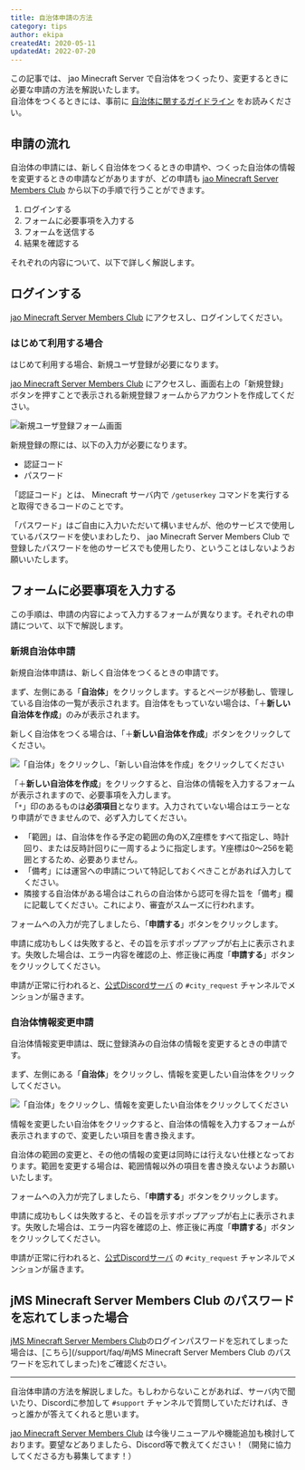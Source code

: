```yaml
---
title: 自治体申請の方法
category: tips
author: ekipa
createdAt: 2020-05-11
updatedAt: 2022-07-20
---
```


この記事では、 jao Minecraft Server で自治体をつくったり、変更するときに必要な申請の方法を解説いたします。  
自治体をつくるときには、事前に [自治体に関するガイドライン](/server/guidelines/cities) をお読みください。

<!--more-->

## 申請の流れ

自治体の申請には、新しく自治体をつくるときの申請や、つくった自治体の情報を変更するときの申請などがありますが、どの申請も [jao Minecraft Server Members Club](https://club.jaoafa.com/) から以下の手順で行うことができます。

1. ログインする
2. フォームに必要事項を入力する
3. フォームを送信する
4. 結果を確認する

それぞれの内容について、以下で詳しく解説します。

## ログインする

[jao Minecraft Server Members Club](https://club.jaoafa.com/) にアクセスし、ログインしてください。

### はじめて利用する場合

はじめて利用する場合、新規ユーザ登録が必要になります。

[jao Minecraft Server Members Club](https://club.jaoafa.com/) にアクセスし、画面右上の「新規登録」ボタンを押すことで表示される新規登録フォームからアカウントを作成してください。

![新規ユーザ登録フォーム画面](https://storage.jaoafa.com/9e47a8f93863ac50d58aec6c380c7e14.png)

新規登録の際には、以下の入力が必要になります。

- 認証コード
- パスワード

「認証コード」とは、 Minecraft サーバ内で `/getuserkey` コマンドを実行すると取得できるコードのことです。

「パスワード」はご自由に入力いただいて構いませんが、他のサービスで使用しているパスワードを使いまわしたり、 jao Minecraft Server Members Club で登録したパスワードを他のサービスでも使用したり、ということはしないようお願いいたします。

## フォームに必要事項を入力する

この手順は、申請の内容によって入力するフォームが異なります。それぞれの申請について、以下で解説します。

### 新規自治体申請

新規自治体申請は、新しく自治体をつくるときの申請です。

まず、左側にある「**自治体**」をクリックします。するとページが移動し、管理している自治体の一覧が表示されます。自治体をもっていない場合は、「＋**新しい自治体を作成**」のみが表示されます。

新しく自治体をつくる場合は、「＋**新しい自治体を作成**」ボタンをクリックしてください。

![「自治体」をクリックし、「新しい自治体を作成」をクリックしてください](https://storage.jaoafa.com/cf78be7f4a04d22804de65c7ff604e4b.png)

「＋**新しい自治体を作成**」をクリックすると、自治体の情報を入力するフォームが表示されますので、必要事項を入力します。  
「`*`」印のあるものは**必須項目**となります。入力されていない場合はエラーとなり申請ができませんので、必ず入力してください。

- 「範囲」は、自治体を作る予定の範囲の角のX,Z座標をすべて指定し、時計回り、または反時計回りに一周するように指定します。Y座標は0～256を範囲とするため、必要ありません。
- 「備考」には運営への申請について特記しておくべきことがあれば入力してください。
- 隣接する自治体がある場合はこれらの自治体から認可を得た旨を「備考」欄に記載してください。これにより、審査がスムーズに行われます。

フォームへの入力が完了しましたら、「**申請する**」ボタンをクリックします。

申請に成功もしくは失敗すると、その旨を示すポップアップが右上に表示されます。失敗した場合は、エラー内容を確認の上、修正後に再度「**申請する**」ボタンをクリックしてください。

申請が正常に行われると、[公式Discordサーバ](/blog/join-discord) の `#city_request` チャンネルでメンションが届きます。

### 自治体情報変更申請

自治体情報変更申請は、既に登録済みの自治体の情報を変更するときの申請です。

まず、左側にある「**自治体**」をクリックし、情報を変更したい自治体をクリックしてください。

![「自治体」をクリックし、情報を変更したい自治体をクリックしてください](https://storage.jaoafa.com/cf78be7f4a04d22804de65c7ff604e4b.png)

情報を変更したい自治体をクリックすると、自治体の情報を入力するフォームが表示されますので、変更したい項目を書き換えます。

自治体の範囲の変更と、その他の情報の変更は同時には行えない仕様となっております。範囲を変更する場合は、範囲情報以外の項目を書き換えないようお願いいたします。

フォームへの入力が完了しましたら、「**申請する**」ボタンをクリックします。

申請に成功もしくは失敗すると、その旨を示すポップアップが右上に表示されます。失敗した場合は、エラー内容を確認の上、修正後に再度「**申請する**」ボタンをクリックしてください。

申請が正常に行われると、[公式Discordサーバ](/blog/join-discord) の `#city_request` チャンネルでメンションが届きます。

## jMS Minecraft Server Members Club のパスワードを忘れてしまった場合

[jMS Minecraft Server Members Club](https://club.jaoafa.com/)のログインパスワードを忘れてしまった場合は、[こちら](/support/faq/#jMS Minecraft Server Members Club のパスワードを忘れてしまった)をご確認ください。

---

自治体申請の方法を解説しました。もしわからないことがあれば、サーバ内で聞いたり、Discordに参加して `#support` チャンネルで質問していただければ、きっと誰かが答えてくれると思います。

[jao Minecraft Server Members Club](https://club.jaoafa.com/) は今後リニューアルや機能追加も検討しております。要望などありましたら、Discord等で教えてください！（開発に協力してくださる方も募集してます！）
